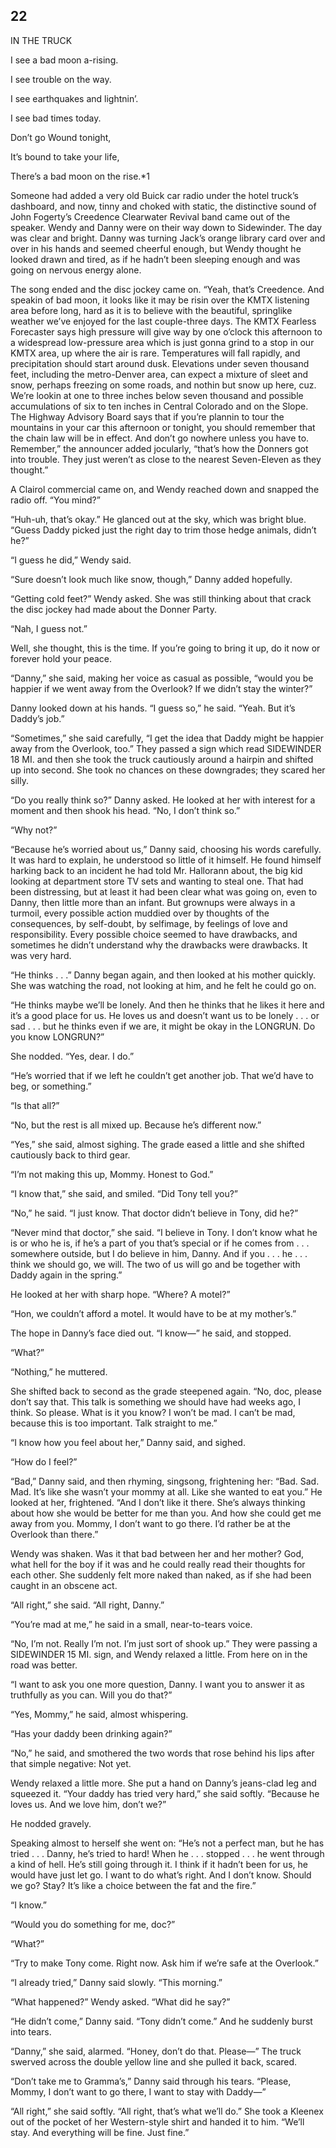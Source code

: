 ## 22

IN THE TRUCK

I see a bad moon a-rising.

I see trouble on the way.

I see earthquakes and lightnin’.

I see bad times today.

Don’t go Wound tonight,

It’s bound to take your life,

There’s a bad moon on the rise.*1





Someone had added a very old Buick car radio under the hotel truck’s dashboard, and now, tinny and choked with static, the distinctive sound of John Fogerty’s Creedence Clearwater Revival band came out of the speaker. Wendy and Danny were on their way down to Sidewinder. The day was clear and bright. Danny was turning Jack’s orange library card over and over in his hands and seemed cheerful enough, but Wendy thought he looked drawn and tired, as if he hadn’t been sleeping enough and was going on nervous energy alone.

The song ended and the disc jockey came on. “Yeah, that’s Creedence. And speakin of bad moon, it looks like it may be risin over the KMTX listening area before long, hard as it is to believe with the beautiful, springlike weather we’ve enjoyed for the last couple-three days. The KMTX Fearless Forecaster says high pressure will give way by one o’clock this afternoon to a widespread low-pressure area which is just gonna grind to a stop in our KMTX area, up where the air is rare. Temperatures will fall rapidly, and precipitation should start around dusk. Elevations under seven thousand feet, including the metro-Denver area, can expect a mixture of sleet and snow, perhaps freezing on some roads, and nothin but snow up here, cuz. We’re lookin at one to three inches below seven thousand and possible accumulations of six to ten inches in Central Colorado and on the Slope. The Highway Advisory Board says that if you’re plannin to tour the mountains in your car this afternoon or tonight, you should remember that the chain law will be in effect. And don’t go nowhere unless you have to. Remember,” the announcer added jocularly, “that’s how the Donners got into trouble. They just weren’t as close to the nearest Seven-Eleven as they thought.”



A Clairol commercial came on, and Wendy reached down and snapped the radio off. “You mind?”

“Huh-uh, that’s okay.” He glanced out at the sky, which was bright blue. “Guess Daddy picked just the right day to trim those hedge animals, didn’t he?”

“I guess he did,” Wendy said.

“Sure doesn’t look much like snow, though,” Danny added hopefully.

“Getting cold feet?” Wendy asked. She was still thinking about that crack the disc jockey had made about the Donner Party.

“Nah, I guess not.”

Well, she thought, this is the time. If you’re going to bring it up, do it now or forever hold your peace.

“Danny,” she said, making her voice as casual as possible, “would you be happier if we went away from the Overlook? If we didn’t stay the winter?”

Danny looked down at his hands. “I guess so,” he said. “Yeah. But it’s Daddy’s job.”

“Sometimes,” she said carefully, “I get the idea that Daddy might be happier away from the Overlook, too.” They passed a sign which read SIDEWINDER 18 MI. and then she took the truck cautiously around a hairpin and shifted up into second. She took no chances on these downgrades; they scared her silly.

“Do you really think so?” Danny asked. He looked at her with interest for a moment and then shook his head. “No, I don’t think so.”

“Why not?”

“Because he’s worried about us,” Danny said, choosing his words carefully. It was hard to explain, he understood so little of it himself. He found himself harking back to an incident he had told Mr. Hallorann about, the big kid looking at department store TV sets and wanting to steal one. That had been distressing, but at least it had been clear what was going on, even to Danny, then little more than an infant. But grownups were always in a turmoil, every possible action muddied over by thoughts of the consequences, by self-doubt, by selfimage, by feelings of love and responsibility. Every possible choice seemed to have drawbacks, and sometimes he didn’t understand why the drawbacks were drawbacks. It was very hard.

“He thinks . . .” Danny began again, and then looked at his mother quickly. She was watching the road, not looking at him, and he felt he could go on.

“He thinks maybe we’ll be lonely. And then he thinks that he likes it here and it’s a good place for us. He loves us and doesn’t want us to be lonely . . . or sad . . . but he thinks even if we are, it might be okay in the LONGRUN. Do you know LONGRUN?”

She nodded. “Yes, dear. I do.”

“He’s worried that if we left he couldn’t get another job. That we’d have to beg, or something.”

“Is that all?”

“No, but the rest is all mixed up. Because he’s different now.”

“Yes,” she said, almost sighing. The grade eased a little and she shifted cautiously back to third gear.

“I’m not making this up, Mommy. Honest to God.”

“I know that,” she said, and smiled. “Did Tony tell you?”

“No,” he said. “I just know. That doctor didn’t believe in Tony, did he?”

“Never mind that doctor,” she said. “I believe in Tony. I don’t know what he is or who he is, if he’s a part of you that’s special or if he comes from . . . somewhere outside, but I do believe in him, Danny. And if you . . . he . . . think we should go, we will. The two of us will go and be together with Daddy again in the spring.”

He looked at her with sharp hope. “Where? A motel?”

“Hon, we couldn’t afford a motel. It would have to be at my mother’s.”

The hope in Danny’s face died out. “I know—” he said, and stopped.

“What?”

“Nothing,” he muttered.

She shifted back to second as the grade steepened again. “No, doc, please don’t say that. This talk is something we should have had weeks ago, I think. So please. What is it you know? I won’t be mad. I can’t be mad, because this is too important. Talk straight to me.”

“I know how you feel about her,” Danny said, and sighed.

“How do I feel?”

“Bad,” Danny said, and then rhyming, singsong, frightening her: “Bad. Sad. Mad. It’s like she wasn’t your mommy at all. Like she wanted to eat you.” He looked at her, frightened. “And I don’t like it there. She’s always thinking about how she would be better for me than you. And how she could get me away from you. Mommy, I don’t want to go there. I’d rather be at the Overlook than there.”

Wendy was shaken. Was it that bad between her and her mother? God, what hell for the boy if it was and he could really read their thoughts for each other. She suddenly felt more naked than naked, as if she had been caught in an obscene act.

“All right,” she said. “All right, Danny.”

“You’re mad at me,” he said in a small, near-to-tears voice.

“No, I’m not. Really I’m not. I’m just sort of shook up.” They were passing a SIDEWINDER 15 MI. sign, and Wendy relaxed a little. From here on in the road was better.

“I want to ask you one more question, Danny. I want you to answer it as truthfully as you can. Will you do that?”

“Yes, Mommy,” he said, almost whispering.

“Has your daddy been drinking again?”

“No,” he said, and smothered the two words that rose behind his lips after that simple negative: Not yet.

Wendy relaxed a little more. She put a hand on Danny’s jeans-clad leg and squeezed it. “Your daddy has tried very hard,” she said softly. “Because he loves us. And we love him, don’t we?”

He nodded gravely.

Speaking almost to herself she went on: “He’s not a perfect man, but he has tried . . . Danny, he’s tried to hard! When he . . . stopped . . . he went through a kind of hell. He’s still going through it. I think if it hadn’t been for us, he would have just let go. I want to do what’s right. And I don’t know. Should we go? Stay? It’s like a choice between the fat and the fire.”

“I know.”

“Would you do something for me, doc?”

“What?”

“Try to make Tony come. Right now. Ask him if we’re safe at the Overlook.”

“I already tried,” Danny said slowly. “This morning.”

“What happened?” Wendy asked. “What did he say?”

“He didn’t come,” Danny said. “Tony didn’t come.” And he suddenly burst into tears.

“Danny,” she said, alarmed. “Honey, don’t do that. Please—” The truck swerved across the double yellow line and she pulled it back, scared.

“Don’t take me to Gramma’s,” Danny said through his tears. “Please, Mommy, I don’t want to go there, I want to stay with Daddy—”

“All right,” she said softly. “All right, that’s what we’ll do.” She took a Kleenex out of the pocket of her Western-style shirt and handed it to him. “We’ll stay. And everything will be fine. Just fine.”





